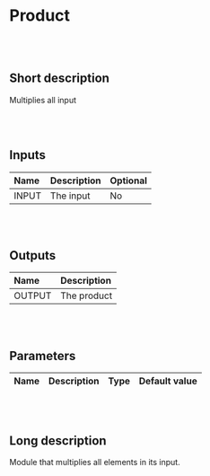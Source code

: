 # Product


<br><br>
## Short description

Multiplies all input

<br><br>

## Inputs

|Name|Description|Optional|
|:----|:-----------|:-------|
|INPUT|The  input|No|

<br><br>

## Outputs

|Name|Description|
|:----|:-----------|
|OUTPUT|The product|

<br><br>

## Parameters

|Name|Description|Type|Default value|
|:----|:-----------|:----|:-------------|

<br><br>
## Long description
Module that multiplies all elements in its input.